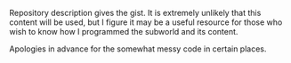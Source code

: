 Repository description gives the gist. It is extremely unlikely that this content will be used, but I figure it may be a useful resource for those who wish to know how I programmed the subworld and its content.

Apologies in advance for the somewhat messy code in certain places.
